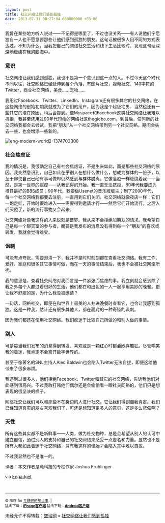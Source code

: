 ```yaml
---
layout: post
title: 社交网络让我们感到孤独
date: 2013-07-31 00:27:04.000000000 +08:00
---
```


我曾在某些地方听人说过——不记得是哪里了，不过也没关系——有人说他们宁愿独自一人也不愿意要那些让他们感到孤独的朋友。这句话被很多人用不同的方式表达过。不知为什么，当我把自己的网络社交生活和线下生活比较时，发现这句话深深地缠绕在我的脑海中。

### 意识

社交网络让我们感到孤独，我也不是第一个意识到这一点的人。不过今天这个时代不同以往，社交网络已经延伸到每个角落，有图片社交，视频社交，140字符的Twitter，商业社交网络，美食……宠物……

我用过Facebook、Twitter、LinkedIn、Instagram还有很多其它的社交网络，在这些网络的创始初期我就成为了它们的用户，因为我是个超级宅男，当然也还有一些其它的潜在原因，稍后会提到。像Myspace和Facebook这类社交网络让我难以抗拒，我甚至还用过90年代短命的网络社区theglobe.com。到最后，任何新的社交网络我都会去尝试，我把“朋友”从一个社交网络带到另一个社交网络，期间会失去一些，也会增添一些新的。

![eng-modern-world2-1374703300](http://alibuybuy-img11.stor.sinaapp.com/2013/07/65d4_07-49-35-47.jpg "eng-modern-world2-1374703300")

### 社会焦虑证

我的情况是，我很确定自己有社会焦虑证，不是生来如此，而是那些社交网络的原因。我突然意识到，自己如此在乎别人在想什么做什么，想成为群体的一份子，以至于即使自己已经有事可做却仍然感到与群体脱离。它像瘟疫一样缠绕着我——当然，是第一世界的瘟疫——从我记得的开始，我一直无法抗拒，80年代我要成为橙县最好的BBS成员；90年代，我要做Usenet的音乐版版主；到了2000年代，每一个社交网络我都要去注册，一直用到它们关闭。社交网络就像夜店一样：它们一炮走红，开始时很难进入——需要得到邀请才行——然后它们开始流行。之后人们厌倦了，新的流行事物又会起来。

社交网络对像我这样的人来说就是噩梦。我从来不会拒绝加朋友的请求。我希望自己是每一个聊天室的参与者，而要是我发布的消息没有得到每一个“朋友”的喜欢或转发，我就会觉得难受。

### 讽刺

可能有点夸张，需要澄清一下，我并不是时时刻刻都在查看社交网络。我有工作、爱好、家庭和很多其它事情可做，而在一天的事情结束后，我也不会被社交网络所扰。

我的意思是，查看社交网络对我而言是一件紧张而焦虑的事。我立刻就会感到除了我之外每个人都过着很好的生活，他们都在和出色的一人一起享用美妙的晚餐。更让我不舒服的是，为什么我没被邀请？

一句话，网络社交，即便在和世界上最美的人共进晚餐时查看它，也会让我感到孤独。这是一种我，估计还有很多其他人，都在面对的一种奇怪的讽刺。

因为我们都还在使用社交网络。我们痴迷于比较自己所做的和别人做的事情。

### 别人

可是每当我们发布的消息得到转发、喜欢或是一颗红心时都会欣喜若狂。尽管嘲笑我的着迷，我肯定不会离开数字世界的。

甚至于像著名的SNL主持人Alec Baldwin也会陷入Twitter无法自拔，即便这给他带来了很多麻烦。

我遇到过很多人，他们拒绝Facebook、Twitter和其它的社交网络，告诉我他们对此感到很高兴。不过我敢打赌他们偶尔还是会偷偷看一眼社交网络的，他们只是想表现的很坚决的样子。

网络社交让我们可以和那些不在身边的人进行社交。它让我们得到自我肯定。我们已经知道真实的朋友喜欢我们了，可还是想知道更多人的意见，这是多么悲催啊？

### 天性

所有这些其实都不是新鲜事——人类，做为社交物种，总是会希望从别人的认可中建立自信，通过别人的支持和自己的社交网络来感受一点虚名和力量。显然也不是所有人都如此着迷于社交网络，只有我这样的怪胎才会陷入其中难以自拔。

不过我显然也不是唯一的。

译者：本文作者是瘾科技的专栏作家 Joshua Fruhlinger

via [Engadget](http://www.engadget.com/2013/07/25/social-networking-makes-us-feel-alone/)

 

- - - - - -

<small>© 推荐 for [互联网的那点事](http://www.alibuybuy.com/). |  
 猛击下载：[**iPhone客户端**](https://itunes.apple.com/cn/app/hu-lian-wang-de-na-dian-shi/id670210055?mt=8) 猛击下载：[**Android客户端**](http://www.alibuybuy.com/alibuybuy.apk)  
</small>

未经允许不得转载：[空洽网](http://kongqia.com) » [社交网络让我们感到孤独](http://kongqia.com/17125.html)


